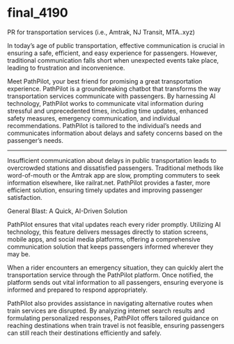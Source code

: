 # final_4190

PR for transportation services (i.e., Amtrak, NJ Transit, MTA..xyz)

In today’s age of public transportation, effective communication is crucial in ensuring a safe, efficient, and easy experience for passengers. However, traditional communication falls short when unexpected events take place, leading to frustration and inconvenience. 

Meet PathPilot, your best friend for promising a great transportation experience. PathPilot is a groundbreaking chatbot that transforms the way transportation services communicate with passengers. By harnessing AI technology, PathPilot works to communicate vital information during stressful and unprecedented times, including time updates, enhanced safety measures, emergency communication, and individual recommendations. PathPilot is tailored to the individual’s needs and communicates information about delays and safety concerns based on the passenger’s needs. 

---

Insufficient communication about delays in public transportation leads to overcrowded stations and dissatisfied passengers. Traditional methods like word-of-mouth or the Amtrak app are slow, prompting commuters to seek information elsewhere, like railrat.net. PathPilot provides a faster, more efficient solution, ensuring timely updates and improving passenger satisfaction.

General Blast: A Quick, AI-Driven Solution

PathPilot ensures that vital updates reach every rider promptly. Utilizing AI technology, this feature delivers messages directly to station screens, mobile apps, and social media platforms, offering a comprehensive communication solution that keeps passengers informed wherever they may be.

When a rider encounters an emergency situation, they can quickly alert the transportation service through the PathPilot platform. Once notified, the platform sends out vital information to all passengers, ensuring everyone is informed and prepared to respond appropriately.

PathPilot also provides assistance in navigating alternative routes when train services are disrupted. By analyzing internet search results and formulating personalized responses, PathPilot offers tailored guidance on reaching destinations when train travel is not feasible, ensuring passengers can still reach their destinations efficiently and safely.
